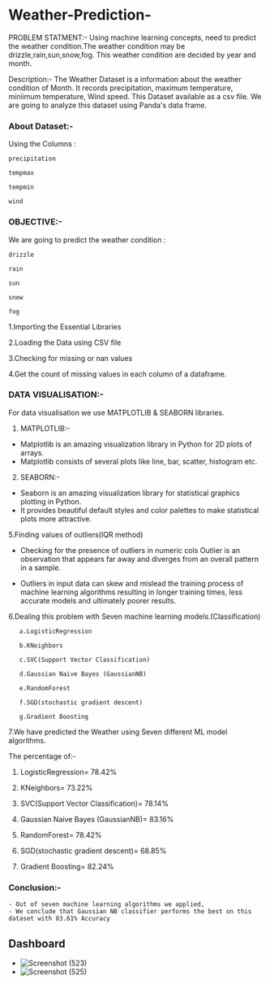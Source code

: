 # Weather-Prediction-

PROBLEM STATMENT:- Using machine learning concepts, need to predict the weather condition.The weather condition may be drizzle,rain,sun,snow,fog. This weather condition are decided by year and month.

Description:- The Weather Dataset is a information about the weather condition of Month. It records precipitation, maximum temperature, miniimum temperature, Wind speed. This Dataset available as a csv file. We are going to analyze this dataset using Panda's data frame.

### About Dataset:- 

Using the Columns :
````
precipitation

tempmax

tempmin

wind
````


### OBJECTIVE:- 

We are going to predict the weather condition :
````
drizzle

rain

sun

snow

fog
````


1.Importing the Essential Libraries

2.Loading the Data using CSV file

3.Checking for missing or nan values

4.Get the count of missing values in each column of a dataframe.



### DATA VISUALISATION:-

For data visualisation we use MATPLOTLIB & SEABORN libraries.

1. MATPLOTLIB:-

- Matplotlib is an amazing visualization library in Python for 2D plots of arrays.
- Matplotlib consists of several plots like line, bar, scatter, histogram etc.

2. SEABORN:-

- Seaborn is an amazing visualization library for statistical graphics plotting in Python.
- It provides beautiful default styles and color palettes to make statistical plots more attractive.

5.Finding values of outliers(IQR method)

- Checking for the presence of outliers in numeric cols
  Outlier is an observation that appears far away and diverges from an overall pattern in a sample.

- Outliers in input data can skew and mislead the training process of machine learning algorithms resulting in longer training times, less accurate models and          ultimately poorer results.



6.Dealing this problem with Seven machine learning models.(Classification)
````
   a.LogisticRegression

   b.KNeighbors
   
   c.SVC(Support Vector Classification)
   
   d.Gaussian Naive Bayes (GaussianNB)
   
   e.RandomForest
   
   f.SGD(stochastic gradient descent)
   
   g.Gradient Boosting

````
7.We have predicted the Weather using Seven different ML model algorithms. 

The percentage of:-

1. LogisticRegression= 78.42%

2. KNeighbors= 73.22%

3. SVC(Support Vector Classification)= 78.14%

4. Gaussian Naive Bayes (GaussianNB)= 83.16%

5. RandomForest= 78.42%

6. SGD(stochastic gradient descent)= 68.85%

7. Gradient Boosting= 82.24%



### Conclusion:-
    
    - Out of seven machine learning algorithms we applied, 
    - We conclude that Gaussian NB classifier performs the best on this dataset with 83.61% Accuracy


## Dashboard
- ![Screenshot (523)](https://user-images.githubusercontent.com/108801533/189523191-f5c3acf4-c702-47ef-8b23-b7a237755354.png)
- ![Screenshot (525)](https://user-images.githubusercontent.com/108801533/189523188-17f093de-29b3-4643-9c94-43f578742a9b.png)
